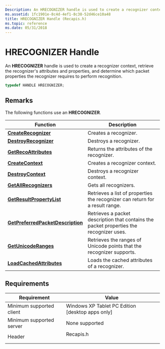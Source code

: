 ```yaml
---
Description: An HRECOGNIZER handle is used to create a recognizer context, retrieve the recognizer's attributes and properties, and determine which packet properties the recognizer requires to perform recognition.
ms.assetid: 1fc1901e-8c4d-4ef1-8c38-52d46ce10a48
title: HRECOGNIZER Handle (Recapis.h)
ms.topic: reference
ms.date: 05/31/2018
---
```


# HRECOGNIZER Handle

An **HRECOGNIZER** handle is used to create a recognizer context, retrieve the recognizer's attributes and properties, and determine which packet properties the recognizer requires to perform recognition.


```C++
typedef HANDLE HRECOGNIZER;
```



## Remarks

The following functions use an **HRECOGNIZER**.



| Function                                                               | Description                                                                                        |
|------------------------------------------------------------------------|----------------------------------------------------------------------------------------------------|
| [**CreateRecognizer**](/windows/desktop/api/recapis/nf-recapis-createrecognizer)                           | Creates a recognizer.<br/>                                                                   |
| [**DestroyRecognizer**](/windows/desktop/api/recapis/nf-recapis-destroyrecognizer)                         | Destroys a recognizer.<br/>                                                                  |
| [**GetRecoAttributes**](/windows/desktop/api/recapis/nf-recapis-getrecoattributes)                         | Returns the attributes of the recognizer.<br/>                                               |
| [**CreateContext**](/windows/desktop/api/recapis/nf-recapis-createcontext)                                 | Creates a recognizer context.<br/>                                                           |
| [**DestroyContext**](/windows/desktop/api/recapis/nf-recapis-destroycontext)                               | Destroys a recognizer context.<br/>                                                          |
| [**GetAllRecognizers**](/windows/desktop/api/recapis/nf-recapis-getallrecognizers)                         | Gets all recognizers.<br/>                                                                   |
| [**GetResultPropertyList**](/windows/desktop/api/recapis/nf-recapis-getresultpropertylist)                 | Retrieves a list of properties the recognizer can return for a result range.<br/>            |
| [**GetPreferredPacketDescription**](/windows/desktop/api/recapis/nf-recapis-getpreferredpacketdescription) | Retrieves a packet description that contains the packet properties the recognizer uses.<br/> |
| [**GetUnicodeRanges**](/windows/desktop/api/recapis/nf-recapis-getunicoderanges)                           | Retrieves the ranges of Unicode points that the recognizer supports.<br/>                    |
| [**LoadCachedAttributes**](/windows/desktop/api/recapis/nf-recapis-loadcachedattributes)                   | Loads the cached attributes of a recognizer.<br/>                                            |



 

## Requirements



| Requirement | Value |
|-------------------------------------|--------------------------------------------------------------------------------------|
| Minimum supported client<br/> | Windows XP Tablet PC Edition \[desktop apps only\]<br/>                        |
| Minimum supported server<br/> | None supported<br/>                                                            |
| Header<br/>                   | <dl> <dt>Recapis.h</dt> </dl> |



 

 




